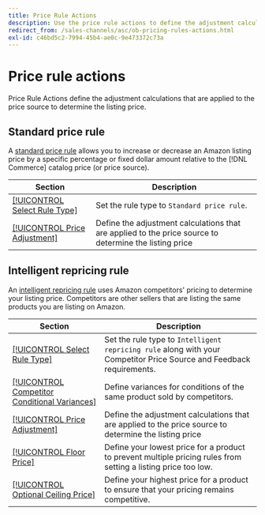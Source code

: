 ```yaml
---
title: Price Rule Actions
description: Use the price rule actions to define the adjustment calculations that are applied to the price source to determine the Amazon listing price.
redirect_from: /sales-channels/asc/ob-pricing-rules-actions.html
exl-id: c46bd5c2-7994-45b4-ae0c-9e473372c73a
---
```

# Price rule actions

Price Rule Actions define the adjustment calculations that are applied to the price source to determine the listing price.

## Standard price rule

A [standard price rule](./standard-price-rules.md) allows you to increase or decrease an Amazon listing price by a specific percentage or fixed dollar amount relative to the [!DNL Commerce] catalog price (or price source).

|Section|Description|
|--- |--- |
|[[!UICONTROL Select Rule Type]](./standard-price-rules.md)|Set the rule type to `Standard price rule`.|
|[[!UICONTROL Price Adjustment]](./standard-price-rules.md)|Define the adjustment calculations that are applied to the price source to determine the listing price|

## Intelligent repricing rule

An [intelligent repricing rule](./intelligent-repricing-rules.md) uses Amazon competitors' pricing to determine your listing price. Competitors are other sellers that are listing the same products you are listing on Amazon.

|Section|Description|
|--- |--- |
|[[!UICONTROL Select Rule Type]](./intelligent-repricing-rules.md)|Set the rule type to `Intelligent repricing rule` along with your Competitor Price Source and Feedback requirements.|
|[[!UICONTROL Competitor Conditional Variances]](./competitor-conditional-variances.md)|Define variances for conditions of the same product sold by competitors.|
|[[!UICONTROL Price Adjustment]](./price-adjustment.md)|Define the adjustment calculations that are applied to the price source to determine the listing price|
|[[!UICONTROL Floor Price]](./floor-price.md)|Define your lowest price for a product to prevent multiple pricing rules from setting a listing price too low.|
|[[!UICONTROL Optional Ceiling Price]](./optional-ceiling-price.md)|Define your highest price for a product to ensure that your pricing remains competitive.|
